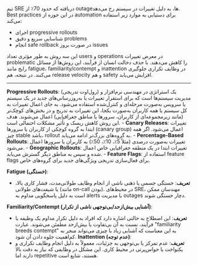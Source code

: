 تیم SRE دریافته که حدود 70٪ از outageها، به دلیل تغییرات در سیستم رخ می‌دهد. Best practices در این حوزه از automation برای دستیابی به موارد زیر استفاده می‌کند:

- اجرای progressive rollouts
- شناسایی سریع و دقیق problems
- انجام safe rollback در صورت بروز issues

این سه روش به طور مؤثری تعداد users و operations در معرض تغییرات problematic را کاهش می‌دهند. با حذف دخالت انسان از فرآیند، این روش‌ها از مسائل رایج مانند fatigue، familiarity/contempt و inattention در وظایف تکراری جلوگیری می‌کنند. در نتیجه، هم release velocity و هم safety افزایش می‌یابد.


--------

**Progressive Rollouts**: (رول‌اوت تدریجی) یک استراتژی در مهندسی نرم‌افزار و مدیریت سیستم‌ها است که برای استقرار تغییرات یا به‌روزرسانی‌های جدید در یک سیستم یا سرویس به‌صورت مرحله‌ای و کنترل‌شده استفاده می‌شود. به جای اعمال تغییرات به کل سیستم یا همه کاربران به‌صورت یکجا، این تغییرات به تدریج و در بخش‌های کوچک‌تر (مانند زیرمجموعه‌ای از کاربران، سرورها یا مناطق جغرافیایی) اعمال می‌شوند. هدف این روش کاهش ریسک و تأثیر مشکلات احتمالی است.
	- **Canary Releases**: تغییرات ابتدا به گروه کوچکی از کاربران یا سرورها (canary group) اعمال می‌شود. اگر همه چیز stable باشد، rollout به گروه‌های بزرگ‌تر ادامه می‌یابد.
	- **Percentage-Based Rollouts**: تغییرات به‌صورت درصدی (مثلاً 5٪، 10٪، 50٪) به کاربران یا سرورها اعمال می‌شود.
	- **Geographic Rollouts**: تغییرات ابتدا در یک منطقه جغرافیایی خاص اعمال شده و سپس به مناطق دیگر گسترش می‌یابد.
	- **Feature Flags**: استفاده از feature flags برای فعال‌سازی تدریجی ویژگی‌های جدید برای گروه‌های خاص.

**Fatigue (خستگی)**:
- **تعریف**: خستگی جسمی یا ذهنی ناشی از انجام وظایف طولانی‌مدت، فشار کاری بالا، یا شیفت‌های طولانی (مانند on-call بودن). در محیط‌های SRE، مهندسان ممکن است به دلیل پاسخگویی مداوم به alerts یا مدیریت outages دچار خستگی شوند.

**Familiarity/Contempt (آشنایی بیش‌ازحد/بی‌توجهی ناشی از تکرار)**:
- **تعریف**: این اصطلاح به حالتی اشاره دارد که افراد به دلیل تکرار مداوم یک وظیفه یا فرآیند، نسبت به آن بی‌تفاوت یا بیش‌ازحد مطمئن می‌شوند. عبارت "familiarity breeds contempt" به این معناست که آشنایی زیاد با چیزی می‌تواند منجر به کم‌اهمیت جلوه دادن آن شود.
**Inattention (عدم توجه)**:
- **تعریف**: عدم تمرکز یا بی‌توجهی به جزئیات، معمولاً به دلیل انجام وظایف تکراری و یکنواخت یا حواس‌پرتی در محیط کاری. این مشکل در وظایفی که نیاز به دقت بالا دارند اما repetitive هستند، شایع است.